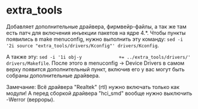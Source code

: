 # extra_tools
Добавляет дополнительные драйвера, фирмвейр-файлы, а так же там есть патч для включения инъекции пакетов на ядре 4.*.
Чтобы пункты появились в make menuconfig, нужно выполнить эту команду:
`sed -i '2i source "extra_tools/drivers/Kconfig"' drivers/Kconfig`.

А также эту: `sed -i '1i obj-y				+= ../extra_tools/drivers/' drivers/Makefile`.
После этого в menuconfig -> Device Drivers в самом верху появится дополнительный пункт, включив его у вас могут быть собраны дополнительные драйвера.

Замечание:
Всё драйвера "Realtek" (rtl) нужно включать только как модули! А перед сборкой драйвера "hci_smd" вообще нужно выключить -Werror (верроры).
